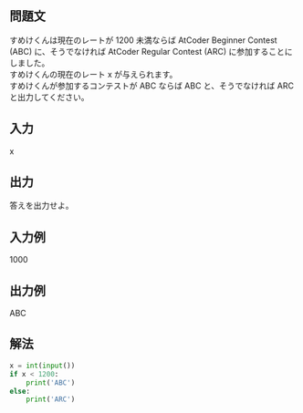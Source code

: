 ## 問題文
すめけくんは現在のレートが 1200 未満ならば AtCoder Beginner Contest (ABC) に、そうでなければ AtCoder Regular Contest (ARC) に参加することにしました。  
すめけくんの現在のレート x が与えられます。  
すめけくんが参加するコンテストが ABC ならば ABC と、そうでなければ ARC と出力してください。
## 入力
x
## 出力
答えを出力せよ。
## 入力例
1000
## 出力例
ABC
## 解法

```python
x = int(input())
if x < 1200:
    print('ABC')
else:
    print('ARC')